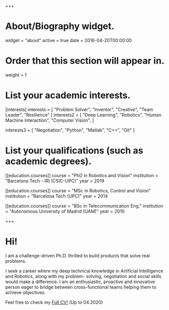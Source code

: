 +++
# About/Biography widget.
widget = "about"
active = true
date = 2016-04-20T00:00:00

# Order that this section will appear in.
weight = 1
 

# List your academic interests.
[interests]
interests = [
    "Problem Solver",
    "Inventor",
    "Creative",
    "Team Leader", 
    "Resilience"
    ]
interests2 = [
    "Deep Learning",
    "Robotics",
    "Human Machine Interaction",
    "Computer Vision",
    ]
    
interests3 = [
    "Negotiation",
    "Python",
    "Matlab",
    "C++",
    "Git"
    ]


# List your qualifications (such as academic degrees).
[[education.courses]]
  course = "PhD in Robotics and Vision"
  institution = "Barcelona Tech - IRI (CSIC-UPC)"
  year = 2019

[[education.courses]]
  course = "MSc in Robotics, Control and Vision"
  institution = "Barcelona Tech (UPC)"
  year = 2014

[[education.courses]]
  course = "BSc in Telecommunication Eng."
  institution = "Autonomous University of Madrid (UAM)"
  year = 2010
  
 
+++
<!---
# Biography
-->

# Hi! 

I am a challenge-driven Ph.D. thrilled to build products that solve real problems. 
 
I seek a career where my deep technical knowledge in Artificial Intelligence and Robotics, along with my problem-
solving, negotiation and social skills would make a difference. I am an enthusiastic, proactive and
innovative person eager to bridge between cross-functional teams helping them to achieve objectives.



<!---
Recently, I have completed a research internship in Valeo Driving Assistance Research (Germany), obtaining a wider insight about real Autonomous Vehicles, sensors and methodologies.
-->

<!---
I complement my background with a great passion about technology and entrepreneurship. 
This, in combination with my social skills and creativity makes me feel very comfortable creating 

I complement my background with a great passion about technology and entrepreneurship, which expand my interests to other fields such as Marketing, Blockchain or Investments. 
This, in combination with my soft skills and creativity makes me feel very comfortable creating 
new methods and innovative solutions as well leading working groups and projects.
-->

Feel free to check my [Full CV!](https://drive.google.com/file/d/14qFJwZi3Nul-uaHcrDasex4xL2y1wklM/view?usp=sharing) (Up to 04.2020)


